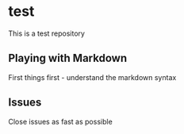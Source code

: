 # test
This is a test repository

## Playing with Markdown
First things first - understand the markdown syntax

## Issues
Close issues as fast as possible
